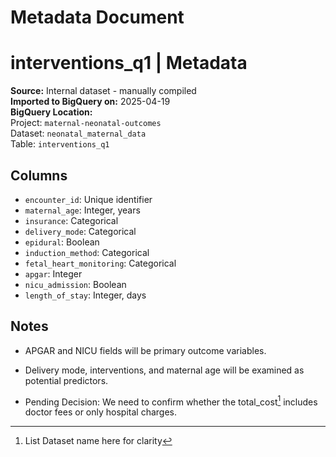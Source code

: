 # Metadata Document

# interventions_q1 | Metadata

**Source:** Internal dataset - manually compiled  
**Imported to BigQuery on:** 2025-04-19  
**BigQuery Location:**  
Project: `maternal-neonatal-outcomes`  
Dataset: `neonatal_maternal_data`  
Table: `interventions_q1`

## Columns
- `encounter_id`: Unique identifier
- `maternal_age`: Integer, years
- `insurance`: Categorical
- `delivery_mode`: Categorical
- `epidural`: Boolean
- `induction_method`: Categorical
- `fetal_heart_monitoring`: Categorical
- `apgar`: Integer
- `nicu_admission`: Boolean
- `length_of_stay`: Integer, days

## Notes
- APGAR and NICU fields will be primary outcome variables.
- Delivery mode, interventions, and maternal age will be examined as potential predictors.





- Pending Decision: We need to confirm whether the total_cost[^1] includes doctor fees or only hospital charges.


[^1]: List Dataset name here for clarity
